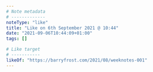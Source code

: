 ```yaml
---
# Note metadata
# -------------
noteType: "like"
title: "Like on 6th September 2021 @ 10:44"
date: "2021-09-06T10:44:09+01:00"
tags: []

# Like target
# -----------
likeOf: "https://barryfrost.com/2021/08/weeknotes-001"
---
```

